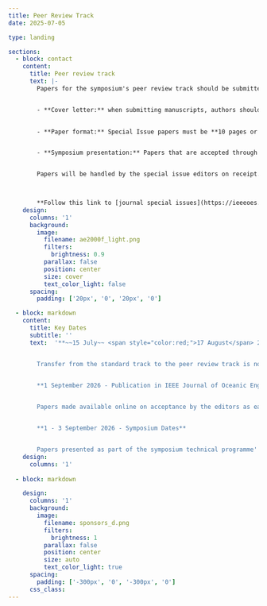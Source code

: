 ```yaml
---
title: Peer Review Track
date: 2025-07-05

type: landing

sections:
  - block: contact
    content:
      title: Peer review track
      text: |-
        Papers for the symposium's peer review track should be submitted directly to the IEEE Journal of Oceanic Engineering Special Issue through the **[Journal’s website](https://controls.papercept.net/journals/joe)** by ~~15 July~~ **<span style="color:red;">17 August</span>** 2025.


        - **Cover letter:** when submitting manuscripts, authors should indicate the contribution is intended for the **AUV 2026** Special Issue.
        

        - **Paper format:** Special Issue papers must be **10 pages or less**, in two-column, single line spacing format, and written using the **[conference template](https://www.ieee.org/conferences/publishing/templates.html)**. Authors should not follow general author instructions on the Journal website.


        - **Symposium presentation:** Papers that are accepted through this peer-review track **must** be presented at the symposium


        Papers will be handled by the special issue editors on receipt. Those accepted will be made available online as early as possible. If a paper submitted to the peer review track is found to be unsuitable for the journal, it may be transferred to the standard track, at the discretion of the editorial board, conference technical committee, and the agreement of the authors.


        
        **Follow this link to [journal special issues](https://ieeeoes.org/publication/ieee-joe/) or this direct link for [pdf instructions](https://ieeexplore.ieee.org/ielx8/48/10839485/10839495.pdf?tp=&arnumber=10839495&isnumber=10839485&ref=)**
    design:
      columns: '1'
      background:
        image: 
          filename: ae2000f_light.png
          filters:
            brightness: 0.9
          parallax: false
          position: center
          size: cover
          text_color_light: false
      spacing:
        padding: ['20px', '0', '20px', '0']

  - block: markdown
    content:
      title: Key Dates
      subtitle: ''
      text:  '**~~15 July~~ <span style="color:red;">17 August</span> 2025 - Submission deadline**                     


        Transfer from the standard track to the peer review track is not possible       


        **1 September 2026 - Publication in IEEE Journal of Oceanic Engineering Special Issue** 

        
        Papers made available online on acceptance by the editors as early as possible


        **1 - 3 September 2026 - Symposium Dates**


        Papers presented as part of the symposium technical programme'
    design:
      columns: '1'
      
  - block: markdown

    design:
      columns: '1'
      background:
        image: 
          filename: sponsors_d.png
          filters:
            brightness: 1
          parallax: false
          position: center
          size: auto
          text_color_light: true
      spacing:
        padding: ['-300px', '0', '-300px', '0']
      css_class:
---
```

